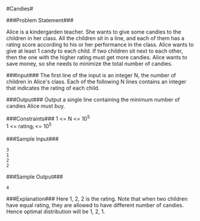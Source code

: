 #Candies#

###Problem Statement###

Alice is a kindergarden teacher. She wants to give some candies to the children in her class.  All the children sit in a line, and each  of them has a rating score according to his or her performance in the class.  Alice wants to give at least 1 candy to each child. If two children sit next to each other, then the one with the higher rating must get more candies. Alice wants to save money, so she needs to minimize the total number of candies.

###Input###
The first line of the input is an integer N, the number of children in Alice's class. Each of the following N lines contains an integer that indicates the rating of each child.

###Output###
Output a single line containing the minimum number of candies Alice must buy.

###Constraints###
1 <= N <= 10<sup>5</sup>  
1 <= rating<sub>i</sub> <= 10<sup>5</sup>  

###Sample Input###
```
3  
1  
2  
2
```
###Sample Output###
```
4
```
###Explanation###
Here 1, 2, 2 is the rating. Note that when two children have equal rating, they are allowed to have different number of candies. Hence optimal distribution will be 1, 2, 1.
